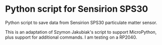 # Python script for Sensirion SPS30
Python script to save data from Sensirion SPS30 particulate matter sensor.

This is an adaptation of Szymon Jakubiak's script to support MicroPython, plus support for additional commands. I am testing on a RP2040.
